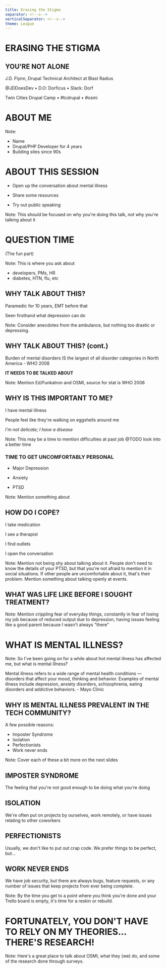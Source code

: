 ```yaml
---
title: Erasing the Stigma
separator: <!--s-->
verticalSeparator: <!--v-->
theme: League
---
```


# ERASING THE STIGMA
## YOU'RE NOT ALONE

J.D. Flynn, Drupal Technical Architect at Blast Radius

@JDDoesDev • D.O: Dorficus • Slack: Dorf

Twin Cities Drupal Camp • #tcdrupal • #osmi

<!--s-->

# ABOUT ME

Note:
- Name
- Drupal/PHP Developer for 4 years
- Building sites since 90s


<!--s-->

# ABOUT THIS SESSION

- Open up the conversation about mental illness
<!-- .element: class="fragment" data-fragment-index="1" -->

- Share some resources
<!-- .element: class="fragment" data-fragment-index="2" -->

- Try out public speaking
<!-- .element: class="fragment" data-fragment-index="3" -->

Note:  This should be focused on why you're doing this talk, not why you're talking about it

<!--s-->

# QUESTION TIME
(The fun part)

Note:  This is where you ask about
- developers, PMs, HR
- diabetes, HTN, flu, etc

<!--s-->

## WHY TALK ABOUT THIS?

Paramedic for 10 years, EMT before that
<!-- .element: class="fragment" data-fragment-index="1" -->

Seen firsthand what depression can do
<!-- .element: class="fragment" data-fragment-index="2" -->

Note:  Consider anecdotes from the ambulance, but nothing too drastic or depressing.  

<!--s-->

## WHY TALK ABOUT THIS? (cont.)

Burden of mental disorders IS the largest of all disorder categories in North America - WHO 2008
<!-- .element: class="fragment"  -->

**IT NEEDS TO BE TALKED ABOUT**
<!-- .element: class="fragment important"  -->

Note:  Mention Ed/Funkatron and OSMI, source for stat is WHO 2008

<!--s-->

## WHY IS THIS IMPORTANT TO ME?

I have mental illness
<!-- .element: class="fragment" -->

People feel like they're walking on eggshells around me
<!-- .element: class="fragment" -->

*I'm not delicate; I have a disease*
<!-- .element: class="fragment" -->

Note: This may be a time to mention difficulties at past job
@TODO look into a better time

<!--s-->

### TIME TO GET UNCOMFORTABLY PERSONAL

- Major Depression
<!-- .element: class="fragment" -->

- Anxiety
<!-- .element: class="fragment" -->

- PTSD
<!-- .element: class="fragment" -->

Note: Mention something about

<!--s-->

## HOW DO I COPE?

I take medication
<!-- .element: class="fragment" data-fragment-index="1" -->

I see a therapist
<!-- .element: class="fragment" data-fragment-index="2" -->

I find outlets
<!-- .element: class="fragment" data-fragment-index="3" -->

I open the conversation
<!-- .element: class="fragment" data-fragment-index="4" -->

Note:  Mention not being shy about talking about it.
People don't need to know the details of your PTSD, but that you're not afraid to mention it in social situations.
If other people are uncomfortable about it, that's their problem.  Mention something about talking openly at events.

<!--s-->

## WHAT WAS LIFE LIKE BEFORE I SOUGHT TREATMENT?

Note:  Mention crippling fear of everyday things, constantly in fear of losing my job because of reduced output due to depression, having issues feeling like a good parent because I wasn't always "there"

<!--s-->

# WHAT IS MENTAL ILLNESS?

Note: So I've been going on for a while about hot mental illness has affected me, but what is mental illness?

<!--s-->

Mental illness refers to a wide range of mental health conditions — disorders that affect your mood, thinking and behavior. Examples of mental illness include depression, anxiety disorders, schizophrenia, eating disorders and addictive behaviors. - Mayo Clinic

<!--s-->

## WHY IS MENTAL ILLNESS PREVALENT IN THE TECH COMMUNITY?
A few possible reasons:
- Imposter Syndrome <!-- .element: class="fragment" data-fragment-index="1" -->
- Isolation <!-- .element: class="fragment" data-fragment-index="2" -->
- Perfectionists <!-- .element: class="fragment" data-fragment-index="3" -->
- Work never ends <!-- .element: class="fragment" data-fragment-index="4" -->

Note:
Cover each of these a bit more on the next slides

<!--s-->

## IMPOSTER SYNDROME

The feeling that you're not good enough to be doing what you're doing

<!--s-->

## ISOLATION

We're often put on projects by ourselves, work remotely, or have issues relating to other coworkers

<!--s-->

## PERFECTIONISTS

Usually, we don't like to put out crap code. We prefer things to be perfect, but...

<!--s-->

## WORK NEVER ENDS

We have job security, but there are always bugs, feature requests, or any number of issues that keep projects from ever being complete.

Note:  By the time you get to a point where you think you're done and your Trello board is empty, it's time for a reskin or rebuild.

<!--s-->

# FORTUNATELY, YOU DON'T HAVE TO RELY ON MY THEORIES... THERE'S RESEARCH!

<!--s-->

<!-- .slide: data-background="./osmi_logo.png" data-background-size="contain" -->

Note:  Here's a great place to talk about OSMI, what they (we) do, and some of the research done through surveys.

<!--s-->


<!--s-->


<!--s-->


<!--s-->


<!--s-->


<!--s-->


<!--s-->


<!--s-->


<!--s-->


<!--s-->

